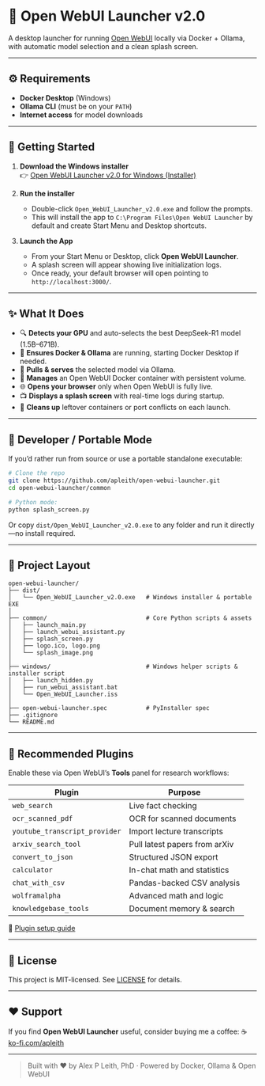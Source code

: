 # 🚀 Open WebUI Launcher v2.0

A desktop launcher for running [Open WebUI](https://github.com/open-webui/open-webui) locally via Docker + Ollama, with automatic model selection and a clean splash screen.

---

## ⚙️ Requirements

- **Docker Desktop** (Windows)  
- **Ollama CLI** (must be on your `PATH`)  
- **Internet access** for model downloads  

---

## 🏁 Getting Started

1. **Download the Windows installer**  
   👉 [Open WebUI Launcher v2.0 for Windows (Installer)](https://github.com/apleith/open-webui-launcher/releases/latest/download/Open_WebUI_Launcher_v2.0.exe)

2. **Run the installer**  
   - Double-click `Open_WebUI_Launcher_v2.0.exe` and follow the prompts.
   - This will install the app to `C:\Program Files\Open WebUI Launcher` by default and create Start Menu and Desktop shortcuts.

3. **Launch the App**  
   - From your Start Menu or Desktop, click **Open WebUI Launcher**.
   - A splash screen will appear showing live initialization logs.
   - Once ready, your default browser will open pointing to `http://localhost:3000/`.

---

## ✨ What It Does

- 🔍 **Detects your GPU** and auto-selects the best DeepSeek-R1 model (1.5B–671B).
- 🐋 **Ensures Docker & Ollama** are running, starting Docker Desktop if needed.
- 🚀 **Pulls & serves** the selected model via Ollama.
- 🔄 **Manages** an Open WebUI Docker container with persistent volume.
- 🌐 **Opens your browser** only when Open WebUI is fully live.
- 📺 **Displays a splash screen** with real-time logs during startup.
- 🧹 **Cleans up** leftover containers or port conflicts on each launch.

---

## 🐍 Developer / Portable Mode

If you’d rather run from source or use a portable standalone executable:

```bash
# Clone the repo
git clone https://github.com/apleith/open-webui-launcher.git
cd open-webui-launcher/common

# Python mode:
python splash_screen.py
````

Or copy `dist/Open_WebUI_Launcher_v2.0.exe` to any folder and run it directly—no install required.

---

## 📂 Project Layout

```
open-webui-launcher/
├── dist/
│   └── Open_WebUI_Launcher_v2.0.exe   # Windows installer & portable EXE
│
├── common/                            # Core Python scripts & assets
│   ├── launch_main.py
│   ├── launch_webui_assistant.py
│   ├── splash_screen.py
│   ├── logo.ico, logo.png
│   └── splash_image.png
│
├── windows/                           # Windows helper scripts & installer script
│   ├── launch_hidden.py
│   ├── run_webui_assistant.bat
│   └── Open_WebUI_Launcher.iss
│
├── open-webui-launcher.spec           # PyInstaller spec
├── .gitignore
└── README.md
```

---

## 🔧 Recommended Plugins

Enable these via Open WebUI’s **Tools** panel for research workflows:

| Plugin                        | Purpose                       |
| ----------------------------- | ----------------------------- |
| `web_search`                  | Live fact checking            |
| `ocr_scanned_pdf`             | OCR for scanned documents     |
| `youtube_transcript_provider` | Import lecture transcripts    |
| `arxiv_search_tool`           | Pull latest papers from arXiv |
| `convert_to_json`             | Structured JSON export        |
| `calculator`                  | In-chat math and statistics   |
| `chat_with_csv`               | Pandas-backed CSV analysis    |
| `wolframalpha`                | Advanced math and logic       |
| `knowledgebase_tools`         | Document memory & search      |

🔗 [Plugin setup guide](https://docs.openwebui.com/features/plugin/tools/)

---

## 📜 License

This project is MIT-licensed. See [LICENSE](LICENSE) for details.

---

## ❤️ Support

If you find **Open WebUI Launcher** useful, consider buying me a coffee:
☕ [ko-fi.com/apleith](https://ko-fi.com/apleith)

---

> Built with ❤️ by Alex P Leith, PhD · Powered by Docker, Ollama & Open WebUI
